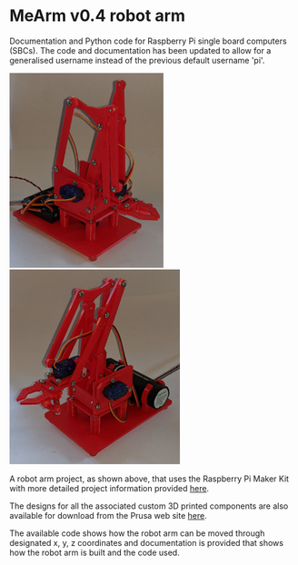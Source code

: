 # MeArm v0.4 robot arm
 Documentation and Python code for Raspberry Pi single board computers (SBCs). The code and documentation has been updated to allow for a generalised username instead of the previous default username 'pi'.

<img src="images/robot_arm_20211104_083942478_300w.jpg" width="271" height="343"> &nbsp; &nbsp; &nbsp; &nbsp;<img src="images/robot_arm_20211104_113644338_300w.jpg" width="300" height="343">

A robot arm project, as shown above, that uses the Raspberry Pi Maker Kit with more detailed project information provided [here](https://onlinedevices.org.uk/RPi%2BMaker%2BPCB%2B-%2BMeArm%2Brobot%2Barm%2Bproject).

The designs for all the associated custom 3D printed components are also available for download from the Prusa web site [here](https://www.printables.com/model/113779-robot-arm-controlled-by-a-raspberry-pi).

The available code shows how the robot arm can be moved through designated x, y, z coordinates and documentation is provided that shows how the robot arm is built and the code used. 

